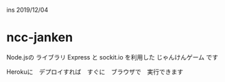 ins 2019/12/04
# ncc-janken
Node.jsの ライブラリ Express と sockit.io を利用した じゃんけんゲーム です

Herokuに　デプロイすれば　すぐに　ブラウザで　実行できます 

